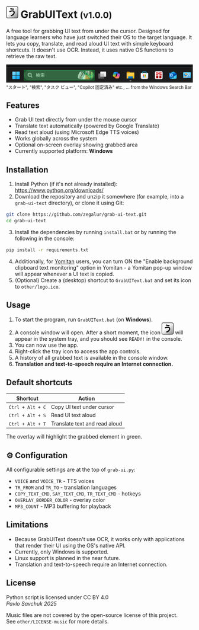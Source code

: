 # ![(icon)](other/icon.svg) GrabUIText <small>(v1.0.0)</small>

A free tool for grabbing UI text from under the cursor.
Designed for language learners who have just switched their OS to the target language.
It lets you copy, translate, and read aloud UI text with simple keyboard shortcuts. It doesn't use OCR. Instead, it uses native OS functions to retrieve the raw text.

![(Windows search bar example)](other/search-bar-example.png)<br>
<small>"スタート", "検索", "タスク ビュー", "Copilot 固定済み" etc., ... from the Windows Search Bar</small>

## Features

- Grab UI text directly from under the mouse cursor
- Translate text automatically (powered by Google Translate)  
- Read text aloud (using Microsoft Edge TTS voices)
- Works globally across the system
- Optional on-screen overlay showing grabbed area
- Currently supported platform: **Windows**

## Installation

1. Install Python (if it's not already installed): https://www.python.org/downloads/
2. Download the repository and unzip it somewhere (for example, into a `grab-ui-text` directory), or clone it using Git:
```bash
git clone https://github.com/zegalur/grab-ui-text.git
cd grab-ui-text
```
3. Install the dependencies by running `install.bat` or by running the following in the console:
```bash
pip install -r requirements.txt
```
4. Additionally, for [Yomitan](https://yomitan.wiki/) users, you can turn ON the "Enable background clipboard text monitoring" option in Yomitan - a Yomitan pop-up window will appear whenever a UI text is copied.
5. (Optional) Create a (desktop) shortcut to `GrabUIText.bat` and set its icon to `other/logo.ico`.

## Usage

1. To start the program, run `GrabUIText.bat` (on **Windows**).
2. A console window will open. After a short moment, the icon ![(icon)](other/icon.svg) will appear in the system tray, and you should see `READY!` in the console.
3. You can now use the app.
4. Right-click the tray icon to access the app controls.
5. A history of all grabbed text is available in the console window.
6. **Translation and text-to-speech require an Internet connection.**

## Default shortcuts

| Shortcut             | Action                        |
|----------------------|-------------------------------|
| `Ctrl + Alt + C`     | Copy UI text under cursor     |
| `Ctrl + Alt + S`     | Read UI text aloud            |
| `Ctrl + Alt + T`     | Translate text and read aloud |

The overlay will highlight the grabbed element in green.

## ⚙️ Configuration

All configurable settings are at the top of `grab-ui.py`:

- `VOICE` and `VOICE_TR` - TTS voices  
- `TR_FROM` and `TR_TO` - translation languages  
- `COPY_TEXT_CMD`, `SAY_TEXT_CMD`, `TR_TEXT_CMD` - hotkeys  
- `OVERLAY_BORDER_COLOR` - overlay color  
- `MP3_COUNT` - MP3 buffering for playback

## Limitations

- Because GrabUIText doesn't use OCR, it works only with applications that render their UI using the OS's native API. 
- Currently, only Windows is supported. 
- Linux support is planned in the near future.
- Translation and text-to-speech require an Internet connection.

## License

Python script is licensed under CC BY 4.0<br>
*Pavlo Savchuk 2025*

Music files are not covered by the open-source license of this project.<br>
See `other/LICENSE-music` for more details.
